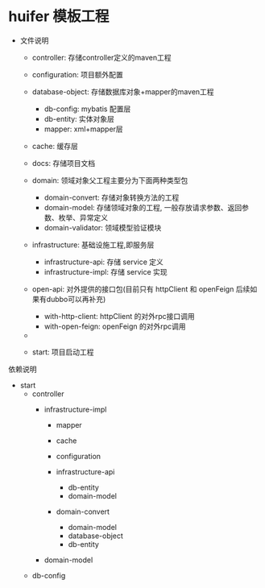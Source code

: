 # huifer 模板工程

- 文件说明
  - controller: 存储controller定义的maven工程
  - configuration: 项目额外配置
  - database-object: 存储数据库对象+mapper的maven工程
    - db-config: mybatis 配置层
    - db-entity: 实体对象层
    - mapper: xml+mapper层
  - cache: 缓存层
  - docs: 存储项目文档
  - domain: 领域对象父工程主要分为下面两种类型包
    - domain-convert: 存储对象转换方法的工程
    - domain-model: 存储领域对象的工程, 一般存放请求参数、返回参数、枚举、异常定义
    - domain-validator: 领域模型验证模块
  - infrastructure: 基础设施工程,即服务层
    - infrastructure-api: 存储 service 定义
    - infrastructure-impl: 存储 service 实现

  - open-api: 对外提供的接口包(目前只有 httpClient 和 openFeign 后续如果有dubbo可以再补充)
    - with-http-client: httpClient 的对外rpc接口调用
    - with-open-feign: openFeign 的对外rpc调用
  -
  - start: 项目启动工程

依赖说明

- start
  - controller
    - infrastructure-impl
      - mapper
      - cache
      - configuration
      - infrastructure-api
        - db-entity
        - domain-model

      - domain-convert
        - domain-model
        - database-object
        - db-entity

    - domain-model
  - db-config
  

